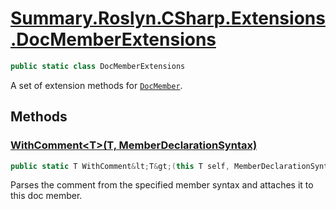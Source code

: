 # [Summary.Roslyn.CSharp.Extensions.DocMemberExtensions](../src/Plugins/Roslyn/CSharp/Extensions/DocMemberExtensions.cs#L8)
```cs
public static class DocMemberExtensions
```

A set of extension methods for [`DocMember`](./Summary.DocMember.md).

## Methods
### [WithComment&lt;T&gt;(T, MemberDeclarationSyntax)](../src/Plugins/Roslyn/CSharp/Extensions/DocMemberExtensions.cs#L13)
```cs
public static T WithComment&lt;T&gt;(this T self, MemberDeclarationSyntax syntax)
```

Parses the comment from the specified member syntax and attaches it to this doc member.

